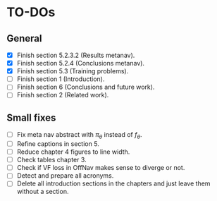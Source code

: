 # TO-DOs

## General

- [x] Finish section 5.2.3.2 (Results metanav).
- [x] Finish section 5.2.4 (Conclusions metanav).
- [x] Finish section 5.3 (Training problems).
- [ ] Finish section 1 (Introduction).
- [ ] Finish section 6 (Conclusions and future work).
- [ ] Finish section 2 (Related work).

## Small fixes

- [ ] Fix meta nav abstract with $\pi_\theta$ instead of $f_\theta$.
- [ ] Refine captions in section 5.
- [ ] Reduce chapter 4 figures to line width.
- [ ] Check tables chapter 3.
- [ ] Check if VF loss in OffNav makes sense to diverge or not.
- [ ] Detect and prepare all acronyms.
- [ ] Delete all introduction sections in the chapters and just leave them without a section.